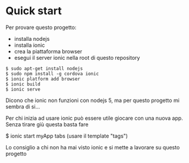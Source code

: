 Quick start
===========

Per provare questo progetto:

* installa nodejs
* installa ionic
* crea la piattaforma browser
* esegui il server ionic nella root di questo repository

```
$ sudo apt-get install nodejs
$ sudo npm install -g cordova ionic
$ ionic platform add browser
$ ionic build
$ ionic serve
```

Dicono che ionic non funzioni con nodejs 5, ma per questo progetto mi sembra di si...

Per chi inizia ad usare ionic può essere utile giocare con una nuova app.
Senza tirare giù questa basta fare 

$ ionic start myApp tabs (usare il template "tags")

Lo consiglio a chi non ha mai visto ionic e si mette a lavorare su questo progetto
